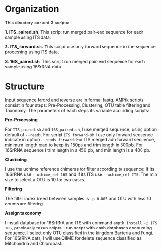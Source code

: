 # Organization
This directory content 3 scripts: 

**1. ITS_paired.sh.** This script run merged pair-end sequence for each sample using ITS data. 
  
**2. ITS_forward.sh.** This script use only forward sequence to the sequence processing using ITS data.

**3. 16S_paired.sh.**  This script run merged pair-end sequence for each sample using 16SrRNA data.

# Structure
Input sequence forqrd and reverse are in format fastq. AMPtk scripts consist in four steps: Pre-Processing, Clustering, OTU table filtering and Taxonomy. The parameters of each steps its variable acourding scripts: 

**Pre-Processing**

For `ITS_paired.sh` and `16S_paired.sh`, I use merged sequence, using option default of `--reads`. For script `ITS_forward-sh` I use only forward sequence indicate in option `--reads forward`. For ITS merged adn forward sequence, minimum length read to keep its 150pb and trim length in 300pb. For 16SrRNA sequence I trim length in a 450 pb, and min length is a 400 pb. 

**Clustering**

I use the uchime reference chimeras for filter according to sequence: If its 16SrRNA use `--uchime_ref 16S` and if its ITS use `--uchime_ref ITS`. The min size to select a OTU is 10 for two cases. 

**Filtering**

The filter index bleed between samples is `-p 0.005` and OTU with less 10 counts are filtering. 

**Assign taxonomy**

I install database for 16SrRNA and ITS with command `amptk install -i ITS 16S`, preciously to run scipts. I run script with each databases accourding sequence. I select only OTU classified in the kingdom Bacteria and Fungi. For 16SrRNA data, I will use QIIME for delete sequence classified as Mitchondria and Chloropast.  
